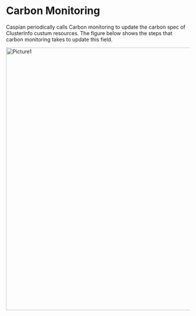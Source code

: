 # Carbon Monitoring
Caspian periodically calls Carbon monitoring to update the carbon spec of ClusterInfo custum resources. The figure below shows the steps that carbon monitoring takes to update this field. 


<img width="718" alt="Picture1" src="https://github.com/sustainablecomputing/caspian/assets/34821570/cbaa51f2-3927-4f44-9c44-dca10b62267a">
